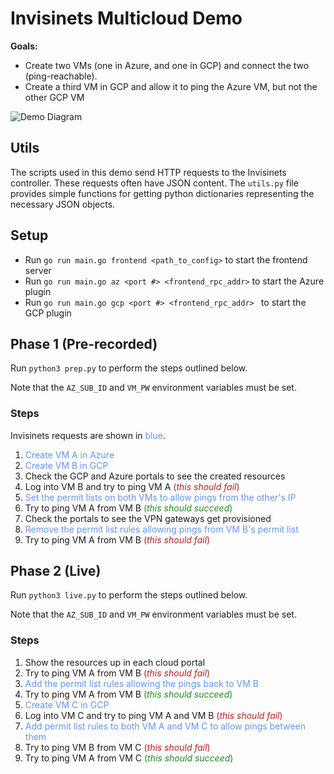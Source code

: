 # Invisinets Multicloud Demo

**Goals:**
* Create two VMs (one in Azure, and one in GCP) and connect the two (ping-reachable). 
* Create a third VM in GCP and allow it to ping the Azure VM, but not the other GCP VM

![Demo Diagram](demo-diagram.png)

## Utils
The scripts used in this demo send HTTP requests to the Invisinets controller. These requests often have JSON content. The `utils.py` file provides simple functions for getting python dictionaries representing the necessary JSON objects. 

## Setup
* Run `go run main.go frontend <path_to_config>` to start the frontend server
* Run `go run main.go az <port #> <frontend_rpc_addr>` to start the Azure plugin
* Run `go run main.go gcp <port #> <frontend_rpc_addr> ` to start the GCP plugin

## Phase 1 (Pre-recorded)
Run `python3 prep.py` to perform the steps outlined below.

Note that the `AZ_SUB_ID` and `VM_PW` environment variables must be set.

### Steps
Invisinets requests are shown in <span style="color:cornflowerblue">blue</span>.
1. <span style="color:cornflowerblue">Create VM A in Azure</span>
2. <span style="color:cornflowerblue">Create VM B in GCP </span>
3. Check the GCP and Azure portals to see the created resources
4. Log into VM B and try to ping VM A <span style="color:firebrick">(*this should fail*) </span>
5. <span style="color:cornflowerblue">Set the permit lists on both VMs to allow pings from the other's IP</span>
6. Try to ping VM A from VM B <span style="color:forestgreen">(*this should succeed*) </span>
7. Check the portals to see the VPN gateways get provisioned
8. <span style="color:cornflowerblue">Remove the permit list rules allowing pings from VM B's permit list</span>
9. Try to ping VM A from VM B <span style="color:firebrick">(*this should fail*) </span>

## Phase 2 (Live)
Run `python3 live.py` to perform the steps outlined below.

Note that the `AZ_SUB_ID` and `VM_PW` environment variables must be set.

### Steps
1. Show the resources up in each cloud portal
2. Try to ping VM A from VM B <span style="color:firebrick">(*this should fail*) </span>
3. <span style="color:cornflowerblue">Add the permit list rules allowing the pings back to VM B</span>
4. Try to ping VM A from VM B <span style="color:forestgreen">(*this should succeed*) </span>
5. <span style="color:cornflowerblue">Create VM C in GCP </span>
6. Log into VM C and try to ping VM A and VM B <span style="color:firebrick">(*this should fail*) </span>
7. <span style="color:cornflowerblue">Add permit list rules to both VM A and VM C to allow pings between them </span>
8. Try to ping VM B from VM C <span style="color:firebrick">(*this should fail*) </span>
9. Try to ping VM A from VM C <span style="color:forestgreen">(*this should succeed*) </span>